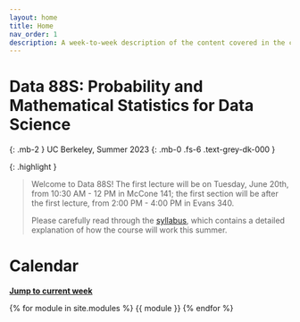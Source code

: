 ```yaml
---
layout: home
title: Home
nav_order: 1
description: A week-to-week description of the content covered in the course.
---
```


# Data 88S: Probability and Mathematical Statistics for Data Science

{: .mb-2 }
UC Berkeley, Summer 2023
{: .mb-0 .fs-6 .text-grey-dk-000 }

{: .highlight }
> Welcome to Data 88S! The first lecture will be on Tuesday, June 20th, from 10:30 AM - 12 PM in McCone 141; the first section will be after the first lecture, from 2:00 PM - 4:00 PM in Evans 340.
>
> Please carefully read through the [syllabus](syllabus), which contains a detailed explanation of how the course will work this summer.

# Calendar
[**Jump to current week**](#week-1-the-fundamentals)

{% for module in site.modules %}
{{ module }}
{% endfor %}